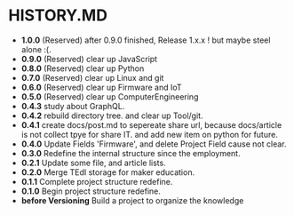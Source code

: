 # HISTORY.MD

- __1.0.0__ (Reserved) after 0.9.0 finished, Release 1.x.x ! but maybe steel alone :(.
- __0.9.0__ (Reserved) clear up JavaScript
- __0.8.0__ (Reserved) clear up Python
- __0.7.0__ (Reserved) clear up Linux and git
- __0.6.0__ (Reserved) clear up Firmware and IoT
- __0.5.0__ (Reserved) clear up ComputerEngineering
- __0.4.3__ study about GraphQL.
- __0.4.2__ rebuild directory tree. and clear up Tool/git.
- __0.4.1__ create docs/post.md to sepereate share url, because docs/article is not collect tpye for share IT. and add new item on python for future.
- __0.4.0__ Update Fields 'Firmware', and delete Project Field cause not clear.
- __0.3.0__ Redefine the internal structure since the employment.
- __0.2.1__ Update some file, and article lists.
- __0.2.0__ Merge TEdI storage for maker education.
- __0.1.1__ Complete project structure redefine.
- __0.1.0__ Begin project structure redefine.
- __before Versioning__ Build a project to organize the knowledge
